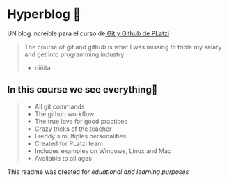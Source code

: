 # Hyperblog 💙
UN blog increible para el curso de[ Git y Github de PLatzi](http://https://platzi.com/clases/1557-git-github/19977-readmemd-es-una-excelente-practica/ " Git y Github de PLatzi") 
>The course of git and github is what I was missing to triple my salary and get into programming industry 
> - niñita



## In this course we see everything💙
> - All  git commands 
>- The github workflow 
>- The true love for good practices
>- Crazy tricks of the teacher
>- Freddy's multiples personalities 
>- Created for PLatzi team
>- Includes examples on Windows, Linux and Mac
>- Available to all ages

This readme was created for *eduational and learning purposes*
